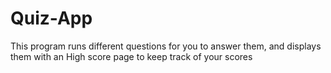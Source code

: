 # Quiz-App
This program runs different questions for you to answer them, and displays them with an High score page to keep track of your scores
